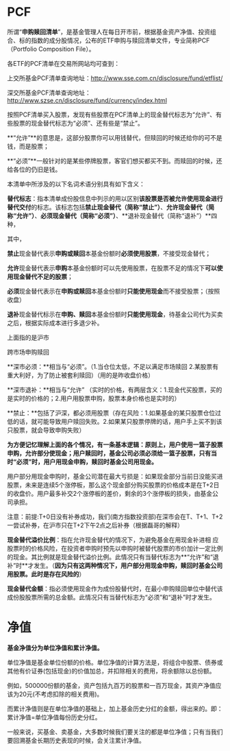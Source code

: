# PCF

所谓“**申购赎回清单**”，是基金管理人在每日开市前，根据基金资产净值、投资组合、标的指数的成分股情况，公布的ETF申购与赎回清单文件，专业简称PCF（Portfolio Composition File）。

各ETF的PCF清单在交易所网站均可查到：

上交所基金PCF清单查询地址：http://www.sse.com.cn/disclosure/fund/etflist/

深交所基金PCF清单查询地址：http://www.szse.cn/disclosure/fund/currency/index.html



按照PCF清单买入股票，发现有些股票在PCF清单上的现金替代标志为“允许”、有些股票的现金替代标志为“必须”、还有些是“禁止”。

**“允许”**的意思是，这部分股票你可以用钱替代，但赎回的时候还给你的可不是钱，而是股票；

**“必须”**一般针对的是某些停牌股票，客官们想买都买不到。而赎回的时候，还给各位的仍旧是钱。



本清单中所涉及的以下名词术语分别具有如下含义：

**替代标志**：指本清单成份股信息中列示的用以区别**该股票是否被允许使用现金进行替代交付**的标志。该标志包括**禁止现金替代（简称“禁止”）**、**允许现金替代（简称“允许”）**、**必须现金替代（简称“必须”）**、**退补现金替代（简称“退补”）**四种，

其中，

**禁止**现金替代表示**申购或赎回**本基金份额时**必须使用股票**，不接受现金替代；

**允许**现金替代表示**申购**本基金份额时可以先使用股票，在股票不足的情况下**可以使用现金替代不足的股票**；

**必须**现金替代表示在**申购或赎回**本基金份额时**只能使用现金**而不接受股票；（按照收盘）

**退补**现金替代标示在**申购、赎回**本基金份额时**只能使用现金**，待基金公司代为买卖之后，根据实际成本进行多退少补。

上面指的是沪市

跨市场申购赎回

**深市必须：**相当与“必须”。（1.当仓位太低，不足以满足市场赎回 2.某股票有重大利好，为了防止被套利赎回）（用的是昨收盘价格）

**深市退补：**相当与“允许” （实时的价格，有两层含义：1.现金代买股票，买的是实时的价格的；2.用户用股票申购，股票本身价格也是实时的）

**禁止：**包括了沪深，都必须用股票（存在风险：1.如果基金的某只股票仓位过低的话，就可能导致用户赎回失败。2.如果某只股票停牌的话，用户手上买不到该只股票，就会导致申购失败）



**为方便记忆理解上面的各个情况，有一条基本逻辑：原则上，用户使用一篮子股票申购，允许部分使现金；用户赎回时，基金公司必须必须给一篮子股票，只有当时“必须”时，用户用现金申购，赎回时基金公司用现金。**

用户部分用现金申购时，基金公司潜在最大亏损是：如果现金部分当前日没能买进股票，未来是连续5个涨停板，那么这个现金部分购买股票的价格成本是在T+2日的收盘价。用户最多补交2个涨停板的差价，剩余的3个涨停板的损失，由基金公司承担。

注意：前提:T+0日没有补券成功，我们(南方指数投资部)在深市会在T、T+1、T+2一尝试补券，在沪市只在T+2下午2点之后补券（根据磊哥的解释）



**现金替代溢价比例**：指在允许现金替代的情况下，为避免基金在用现金补进相 应股票时的价格风险，在投资者申购时预先以申购时被替代股票的市价加计一定比例 的现金。其比例就是现金替代溢价比例。此情况只有当替代标志为**“允许”和“退补”时**才发生。（**因为只有这两种情况下，用户部分用现金申购，赎回时基金公司用股票。此时是存在风险的**）

**现金替代金额**：指必须使用现金作为成份股替代时，在最小申购赎回单位中替代该成份股股票所需的总金额。此情况只有当替代标志为“必须”和“退补”时才发生。



























# 净值

**基金净值分为单位净值和累计净值。**

单位净值是基金单位份额的价格。单位净值的计算方法是，将组合中股票、债券或其他有价证券(包括现金)的价值加总，并扣除相关的费用，将余额除以总份额。

例如，500000份额的基金，资产包括九百万的股票和一百万现金，其资产净值应该为20元(不考虑扣除的相关费用)。

而累计净值则是在单位净值的基础上，加上基金历史分红的金额，得出来的。即：累计净值=单位净值每份历史分红。

一般来说，买基金、卖基金，大多数时候我们要关注的都是单位净值；只有当我们要回溯基金长期历史表现的时候，会关注累计净值。


